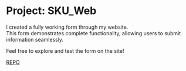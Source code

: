 # Project: SKU_Web

I created a fully working form through my website.  
This form demonstrates complete functionality, allowing users to submit information seamlessly.

Feel free to explore and test the form on the site!

[REPO](https://github.com/wynaung19/SKU_Web)
